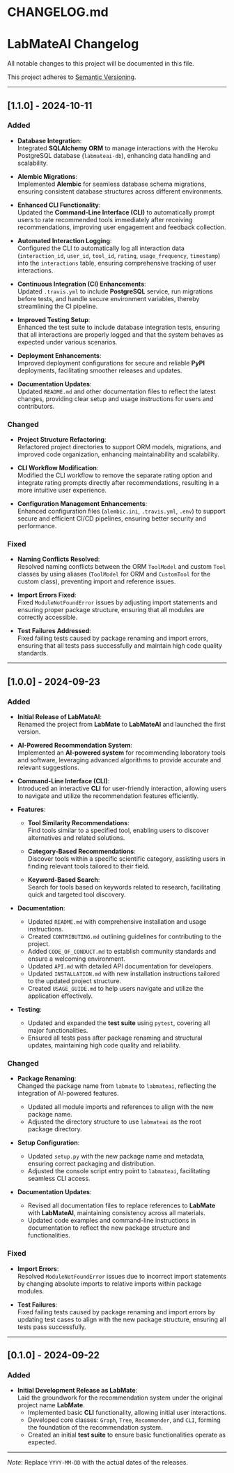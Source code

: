 
# CHANGELOG.md

# LabMateAI Changelog

All notable changes to this project will be documented in this file.

This project adheres to [Semantic Versioning](https://semver.org/spec/v2.0.0.html).

---

## [1.1.0] - 2024-10-11

### Added

- **Database Integration**:  
  Integrated **SQLAlchemy ORM** to manage interactions with the Heroku PostgreSQL database (`labmateai-db`), enhancing data handling and scalability.

- **Alembic Migrations**:  
  Implemented **Alembic** for seamless database schema migrations, ensuring consistent database structures across different environments.

- **Enhanced CLI Functionality**:  
  Updated the **Command-Line Interface (CLI)** to automatically prompt users to rate recommended tools immediately after receiving recommendations, improving user engagement and feedback collection.

- **Automated Interaction Logging**:  
  Configured the CLI to automatically log all interaction data (`interaction_id`, `user_id`, `tool_id`, `rating`, `usage_frequency`, `timestamp`) into the `interactions` table, ensuring comprehensive tracking of user interactions.

- **Continuous Integration (CI) Enhancements**:  
  Updated `.travis.yml` to include **PostgreSQL** service, run migrations before tests, and handle secure environment variables, thereby streamlining the CI pipeline.

- **Improved Testing Setup**:  
  Enhanced the test suite to include database integration tests, ensuring that all interactions are properly logged and that the system behaves as expected under various scenarios.

- **Deployment Enhancements**:  
  Improved deployment configurations for secure and reliable **PyPI** deployments, facilitating smoother releases and updates.

- **Documentation Updates**:  
  Updated `README.md` and other documentation files to reflect the latest changes, providing clear setup and usage instructions for users and contributors.

### Changed

- **Project Structure Refactoring**:  
  Refactored project directories to support ORM models, migrations, and improved code organization, enhancing maintainability and scalability.

- **CLI Workflow Modification**:  
  Modified the CLI workflow to remove the separate rating option and integrate rating prompts directly after recommendations, resulting in a more intuitive user experience.

- **Configuration Management Enhancements**:  
  Enhanced configuration files (`alembic.ini`, `.travis.yml`, `.env`) to support secure and efficient CI/CD pipelines, ensuring better security and performance.

### Fixed

- **Naming Conflicts Resolved**:  
  Resolved naming conflicts between the ORM `ToolModel` and custom `Tool` classes by using aliases (`ToolModel` for ORM and `CustomTool` for the custom class), preventing import and reference issues.

- **Import Errors Fixed**:  
  Fixed `ModuleNotFoundError` issues by adjusting import statements and ensuring proper package structure, ensuring that all modules are correctly accessible.

- **Test Failures Addressed**:  
  Fixed failing tests caused by package renaming and import errors, ensuring that all tests pass successfully and maintain high code quality standards.

---

## [1.0.0] - 2024-09-23

### Added

- **Initial Release of LabMateAI**:  
  Renamed the project from **LabMate** to **LabMateAI** and launched the first version.

- **AI-Powered Recommendation System**:  
  Implemented an **AI-powered system** for recommending laboratory tools and software, leveraging advanced algorithms to provide accurate and relevant suggestions.

- **Command-Line Interface (CLI)**:  
  Introduced an interactive **CLI** for user-friendly interaction, allowing users to navigate and utilize the recommendation features efficiently.

- **Features**:
  - **Tool Similarity Recommendations**:  
    Find tools similar to a specified tool, enabling users to discover alternatives and related solutions.
  
  - **Category-Based Recommendations**:  
    Discover tools within a specific scientific category, assisting users in finding relevant tools tailored to their field.
  
  - **Keyword-Based Search**:  
    Search for tools based on keywords related to research, facilitating quick and targeted tool discovery.

- **Documentation**:
  - Updated `README.md` with comprehensive installation and usage instructions.
  - Created `CONTRIBUTING.md` outlining guidelines for contributing to the project.
  - Added `CODE_OF_CONDUCT.md` to establish community standards and ensure a welcoming environment.
  - Updated `API.md` with detailed API documentation for developers.
  - Updated `INSTALLATION.md` with new installation instructions tailored to the updated project structure.
  - Created `USAGE_GUIDE.md` to help users navigate and utilize the application effectively.

- **Testing**:
  - Updated and expanded the **test suite** using `pytest`, covering all major functionalities.
  - Ensured all tests pass after package renaming and structural updates, maintaining high code quality and reliability.

### Changed

- **Package Renaming**:  
  Changed the package name from `labmate` to `labmateai`, reflecting the integration of AI-powered features.
  - Updated all module imports and references to align with the new package name.
  - Adjusted the directory structure to use `labmateai` as the root package directory.

- **Setup Configuration**:
  - Updated `setup.py` with the new package name and metadata, ensuring correct packaging and distribution.
  - Adjusted the console script entry point to `labmateai`, facilitating seamless CLI access.

- **Documentation Updates**:
  - Revised all documentation files to replace references to **LabMate** with **LabMateAI**, maintaining consistency across all materials.
  - Updated code examples and command-line instructions in documentation to reflect the new package structure and functionalities.

### Fixed

- **Import Errors**:  
  Resolved `ModuleNotFoundError` issues due to incorrect import statements by changing absolute imports to relative imports within package modules.

- **Test Failures**:  
  Fixed failing tests caused by package renaming and import errors by updating test cases to align with the new package structure, ensuring all tests pass successfully.

---

## [0.1.0] - 2024-09-22

### Added

- **Initial Development Release as LabMate**:  
  Laid the groundwork for the recommendation system under the original project name **LabMate**.
  - Implemented basic **CLI** functionality, allowing initial user interactions.
  - Developed core classes: `Graph`, `Tree`, `Recommender`, and `CLI`, forming the foundation of the recommendation system.
  - Created an initial **test suite** to ensure basic functionalities operate as expected.

---

*Note*: Replace `YYYY-MM-DD` with the actual dates of the releases.

